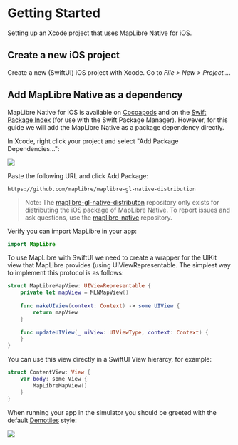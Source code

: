 # Getting Started

Setting up an Xcode project that uses MapLibre Native for iOS.

## Create a new iOS project

Create a new (SwiftUI) iOS project with Xcode. Go to *File > New > Project...*.

## Add MapLibre Native as a dependency

MapLibre Native for iOS is available on [Cocoapods](https://cocoapods.org) and on the [Swift Package Index](https://swiftpackageindex.com/maplibre/maplibre-gl-native-distribution) (for use with the Swift Package Manager). However, for this guide we will add the MapLibre Native as a package dependency directly.

In Xcode, right click your project and select "Add Package Dependencies...":

![](AddPackageDependencies.png)

Paste the following URL and click Add Package:

```
https://github.com/maplibre/maplibre-gl-native-distribution
```

> Note: The [maplibre-gl-native-distributon](https://github.com/maplibre/maplibre-gl-native-distribution) repository only exists for distributing the iOS package of MapLibre Native. To report issues and ask questions, use the [maplibre-native](https://github.com/maplibre/maplibre-native) repository.

Verify you can import MapLibre in your app:

```swift
import MapLibre
```

To use MapLibre with SwiftUI we need to create a wrapper for the UIKit view that MapLibre provides (using UIViewRepresentable. The simplest way to implement this protocol is as follows:

```swift
struct MapLibreMapView: UIViewRepresentable {
    private let mapView = MLNMapView()
    
    func makeUIView(context: Context) -> some UIView {
        return mapView
    }
    
    func updateUIView(_ uiView: UIViewType, context: Context) {
    }
}
```

You can use this view directly in a SwiftUI View hierarcy, for example:

```swift
struct ContentView: View {
    var body: some View {
        MapLibreMapView()
    }
}
```

When running your app in the simulator you should be greeted with the default [Demotiles](https://demotiles.maplibre.org/) style:

![](DemotilesScreenshot.png)

